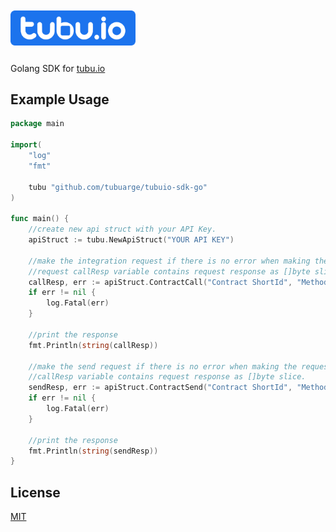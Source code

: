 <p align="left" style="margin: 10px 0 25px 0">
  <a href="https://github.com/tubuarge/tubuio-sdk-node">
    <img alt="tubu.io logo" src="https://raw.githubusercontent.com/tubuarge/tubuio-sdk-node/master/logo.png" width="200"/>
  </a>
</p>

Golang SDK for [tubu.io](https://www.tubu.io)

## Example Usage
```go
package main

import(
    "log"
    "fmt"
    
    tubu "github.com/tubuarge/tubuio-sdk-go"
) 

func main() {
    //create new api struct with your API Key.
    apiStruct := tubu.NewApiStruct("YOUR API KEY")

    //make the integration request if there is no error when making the 
    //request callResp variable contains request response as []byte slice. 
    callResp, err := apiStruct.ContractCall("Contract ShortId", "Method", "Tag", "")
    if err != nil {
        log.Fatal(err)
    }
    
    //print the response
    fmt.Println(string(callResp))
    
    //make the send request if there is no error when making the request
    //callResp variable contains request response as []byte slice.
    sendResp, err := apiStruct.ContractSend("Contract ShortId", "Method", "Tag", "Account Address", "item", 123, true)
    if err != nil {
        log.Fatal(err)
    }
    
    //print the response
    fmt.Println(string(sendResp))
}
```

## License

[MIT](LICENSE)